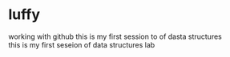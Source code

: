 # luffy
working with github this is my first session to of dasta structures
<br>
this is my first seseion of data structures lab
<br>
